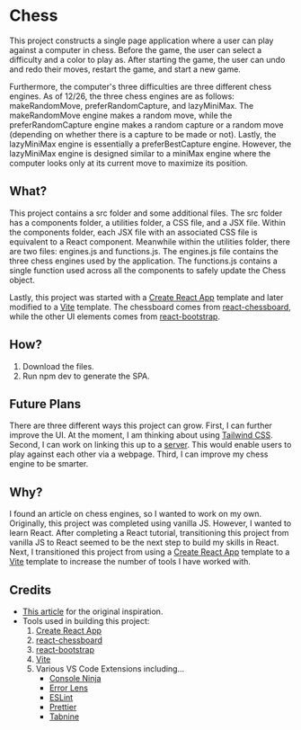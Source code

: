 # Chess

This project constructs a single page application where a user can play against a computer in chess. Before the game, the user can select a difficulty and a color to play as. After starting the game, the user can undo and redo their moves, restart the game, and start a new game.

Furthermore, the computer's three difficulties are three different chess engines. As of 12/26, the three chess engines are as follows: makeRandomMove, preferRandomCapture, and lazyMiniMax. The makeRandomMove engine makes a random move, while the preferRandomCapture engine makes a random capture or a random move (depending on whether there is a capture to be made or not). Lastly, the lazyMiniMax engine is essentially a preferBestCapture engine. However, the lazyMiniMax engine is designed similar to a miniMax engine where the computer looks only at its current move to maximize its position.

## What?

This project contains a src folder and some additional files. The src folder has a components folder, a utilities folder, a CSS file, and a JSX file. Within the components folder, each JSX file with an associated CSS file is equivalent to a React component. Meanwhile within the utilities folder, there are two files: engines.js and functions.js. The engines.js file contains the three chess engines used by the application. The functions.js contains a single function used across all the components to safely update the Chess object.

Lastly, this project was started with a [Create React App](https://create-react-app.dev/) template and later modified to a [Vite](https://vitejs.dev/) template. The chessboard comes from [react-chessboard](https://www.npmjs.com/package/react-chessboard), while the other UI elements comes from [react-bootstrap](https://react-bootstrap.github.io/).

## How?

1. Download the files.
2. Run npm dev to generate the SPA.

## Future Plans

There are three different ways this project can grow. First, I can further improve the UI. At the moment, I am thinking about using [Tailwind CSS](https://tailwindcss.com/). Second, I can work on linking this up to a [server](https://github.com/chesslablab/chess-server). This would enable users to play against each other via a webpage. Third, I can improve my chess engine to be smarter.

## Why?

I found an article on chess engines, so I wanted to work on my own. Originally, this project was completed using vanilla JS. However, I wanted to learn React. After completing a React tutorial, transitioning this project from vanilla JS to React seemed to be the next step to build my skills in React. Next, I transitioned this project from using a [Create React App](https://create-react-app.dev/) template to a [Vite](https://vitejs.dev/) template to increase the number of tools I have worked with.

## Credits

-   [This article](https://www.chessengines.org/) for the original inspiration.
-   Tools used in building this project:
    1. [Create React App](https://create-react-app.dev/)
    2. [react-chessboard](https://www.npmjs.com/package/react-chessboard)
    3. [react-bootstrap](https://react-bootstrap.github.io/)
    4. [Vite](https://vitejs.dev/)
    5. Various VS Code Extensions including...
        - [Console Ninja](https://marketplace.visualstudio.com/items?itemName=WallabyJs.console-ninja)
        - [Error Lens](https://marketplace.visualstudio.com/items?itemName=usernamehw.errorlens)
        - [ESLint](https://marketplace.visualstudio.com/items?itemName=dbaeumer.vscode-eslint)
        - [Prettier](https://marketplace.visualstudio.com/items?itemName=esbenp.prettier-vscode)
        - [Tabnine](https://marketplace.visualstudio.com/items?itemName=TabNine.tabnine-vscode)
